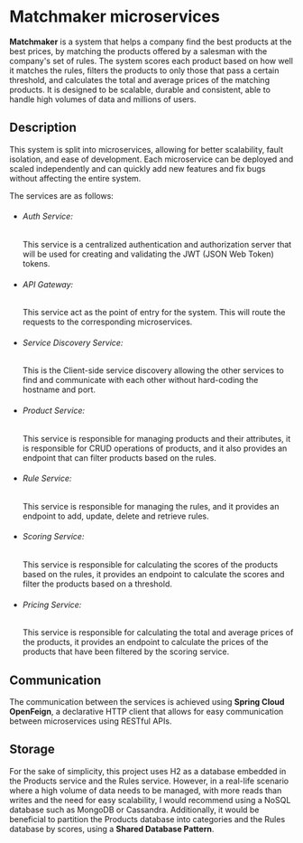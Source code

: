# Matchmaker microservices
**Matchmaker** is a system that helps a company find the best products at the best prices, by matching the products offered by a salesman with the company's set of rules. The system scores each product based on how well it matches the rules, filters the products to only those that pass a certain threshold, and calculates the total and average prices of the matching products. It is designed to be scalable, durable and consistent, able to handle high volumes of data and millions of users.

## Description
This system is split into microservices, allowing for better scalability, fault isolation, and ease of development. Each microservice can be deployed and scaled independently and can quickly add new features and fix bugs without affecting the entire system.

The services are as follows:

* ###### Auth Service: 
    This service is a centralized authentication and authorization server that will be used for creating and validating the JWT (JSON Web Token) tokens.

* ###### API Gateway: 
    This service act as the point of entry for the system. This will route the requests to the corresponding microservices.

* ###### Service Discovery Service: 
    This is the Client-side service discovery allowing the other services to find and communicate with each other without hard-coding the hostname and port.
  
* ###### Product Service: 
  This service is responsible for managing products and their attributes, it is responsible for CRUD operations of products, and it also provides an endpoint that can filter products based on the rules.

* ###### Rule Service: 
    This service is responsible for managing the rules, and it provides an endpoint to add, update, delete and retrieve rules.

* ###### Scoring Service: 
    This service is responsible for calculating the scores of the products based on the rules, it provides an endpoint to calculate the scores and filter the products based on a threshold.

* ###### Pricing Service: 
    This service is responsible for calculating the total and average prices of the products, it provides an endpoint to calculate the prices of the products that have been filtered by the scoring service.

## Communication
The communication between the services is achieved using **Spring Cloud OpenFeign**, a declarative HTTP client that allows for easy communication between microservices using RESTful APIs.

## Storage
For the sake of simplicity, this project uses H2 as a database embedded in the Products service and the Rules service. However, in a real-life scenario where a high volume of data needs to be managed, with more reads than writes and the need for easy scalability, I would recommend using a NoSQL database such as MongoDB or Cassandra. Additionally, it would be beneficial to partition the Products database into categories and the Rules database by scores, using a **Shared Database Pattern**.